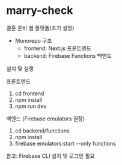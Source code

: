 # marry-check

결혼 준비 웹 플랫폼(초기 설정)

- Monorepo 구조
  - frontend: Next.js 프론트엔드
  - backend: Firebase Functions 백엔드

설치 및 실행

프론트엔드

1. cd frontend
2. npm install
3. npm run dev

백엔드 (Firebase emulators 권장)

1. cd backend/functions
2. npm install
3. firebase emulators:start --only functions

참고: Firebase CLI 설치 및 로그인 필요
